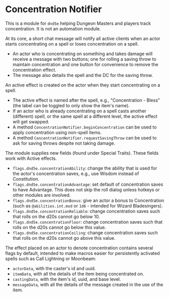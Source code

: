# Concentration Notifier
This is a module for `dnd5e` helping Dungeon Masters and players track concentration. It is not an automation module.

At its core, a short chat message will notify all active clients when an actor starts concentrating on a spell or loses concentration on a spell.
* An actor who is concentrating on something and takes damage will receive a message with two buttons; one for rolling a saving throw to maintain concentration and one button for convenience to remove the concentration effect.
* The message also details the spell and the DC for the saving throw.

An active effect is created on the actor when they start concentrating on a spell.
* The active effect is named after the spell, e.g., "Concentration - Bless" (the label can be toggled to only show the item's name).
* If an actor who is already concentrating on a spell casts another (different) spell, or the same spell at a different level, the active effect will get swapped.
* A method `ConcentrationNotifier.beginConcentration` can be used to apply concentration using non-spell items.
* A method `ConcentrationNotifier.requestSavingThrow` can be used to ask for saving throws despite not taking damage.

The module supplies new fields (found under Special Traits). These fields work with Active effects.
* `flags.dnd5e.concentrationAbility`: change the ability that is used for the actor's concentration saves, e.g., use Wisdom instead of Constitution.
* `flags.dnd5e.concentrationAdvantage`: set default of concentration saves to have Advantage. This does not skip the roll dialog unless hotkeys or other modules are involved.
* `flags.dnd5e.concentrationBonus`: give an actor a bonus to Concentration (such as `@abilities.int.mod` or `1d6` - intended for Wizard Bladesingers).
* `flags.dnd5e.concentrationReliable`: change concentration saves such that rolls on the d20s cannot go below 10.
* `flags.dnd5e.concentrationFloor`: change concentration saves such that rolls on the d20s cannot go below this value.
* `flags.dnd5e.concentrationCeiling`: change concentration saves such that rolls on the d20s cannot go above this value.

The effect placed on an actor to denote concentration contains several flags by default, intended to make macros easier for persistently activated spells such as Call Lightning or Moonbeam:
* `actorData`, with the caster's id and uuid.
* `itemData`, with all the details of the item being concentrated on.
* `castingData`, with the item's id, uuid, and base level.
* `messageData`, with all the details of the message created in the use of the item.
